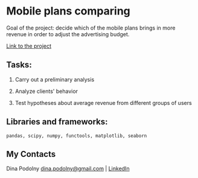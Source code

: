 # Mobile plans comparing

Goal of the project: decide which of the mobile plans brings in more revenue in order to adjust the advertising budget.

[Link to the project](https://dinapodolny.github.io/mobile_plans_comparing/mobile_plans_comparing.html)

## Tasks: 

1. Carry out a preliminary analysis

2. Analyze clients' behavior 

3. Test hypotheses about average revenue from different groups of users



## Libraries and frameworks:
`pandas, scipy, numpy, functools, matplotlib, seaborn`

## My Contacts
Dina Podolny 
dina.podolny@gmail.com | [LinkedIn](https://linkedin.com/in/dina-podolny)
